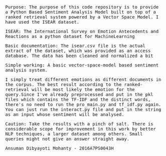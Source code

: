 <samp>
  
Purpose:
The purpose of this code repository is to provide a Python Based Sentiment Analysis Model built on top of a ranked retrieval system powered by a Vector Space Model. I have used the ISEAR dataset.

ISEAR: 
The International Survey on Emotion Antecedents and Reactions as a python dataset for MachineLearning

Basic documentation:
The isear.csv file is the actual extract of the dataset, which was provided as an access database.
The data has been cleaned and normalized a bit 

Simple working: 
A basic vector-space-model based sentiment analysis system. 

I simply treat different emotions as different documents in the corpus. The best result according to the ranked-retrieval will be most likely the emotion for the query.Since I've already preprocessed and put in the pkl files which contains the TF-IDF and the distinct words, there's no need to run the pro_main.py and tf_idf.py again. You can just run the interact.py file and put in the string as an input whose sentiment will be analysed.

Caution: Take the results with a pinch of salt. There is considerable scope for improvement in this work by better NLP techniques, a larger dataset among others. Small queries might not give an answer straight away.


Ansuman Dibyayoti Mohanty - 2016A7PS0043H 

</samp>

